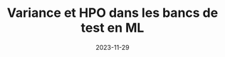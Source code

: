 ---
title: "Variance et HPO dans les bancs de test en ML"
collection: talks
type: 'Talk'
permalink: /talks/2023-11-29-ift-fra
excerpt: 'Add except...'
date: 2023-11-29
location: UdeM, Montréal, Canada
organization: UdeM
recording: ''
slides: 'https://docs.google.com/presentation/d/1bgdO8ZxulgNkBx2J4w2_70K2xl9Dw1agZq2ek5zD4gI/edit?usp=sharing'
---